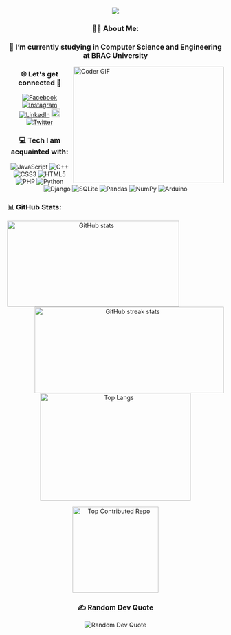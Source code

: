 <!DOCTYPE html>
<html lang="en">
<head>
    <meta charset="UTF-8">
    <meta name="viewport" content="width=device-width, initial-scale=1.0">
</head>
<h1 align="center">
    <img src="https://readme-typing-svg.herokuapp.com/?font=Dancing+Script&size=40&center=true&vCenter=true&width=800&height=70&duration=4000&lines=WELCOME+TO+THE+PROFILE+🤗;+This+is+Faisal+Ahmed+!!!;&color=B22222" />
</h1>

<body>
    <div class="container">
        <h3 align="center">🙋‍♂️ About Me:</h3>
        <h3 align="center">🌱 I’m currently studying in Computer Science and Engineering at BRAC University</h3>
        <img align="right" alt="Coder GIF" height=270 width=350 src="https://raw.githubusercontent.com/TheDudeThatCode/TheDudeThatCode/master/Assets/Developer.gif" />
        <h3 align="center">🌐 Let's get connected 🤝</h3>
        <div class="socials">
        <p align="center">
            <a href="https://www.facebook.com/faisalahmedmahin" target="_blank"><img src="https://img.shields.io/badge/Facebook-%231877F2.svg?logo=Facebook&logoColor=white" alt="Facebook"></a>
            <a href="https://www.instagram.com/blissful_being21/" target="_blank"><img src="https://img.shields.io/badge/Instagram-%23E4405F.svg?logo=Instagram&logoColor=white" alt="Instagram"></a>
            <a href="https://www.linkedin.com/in/faisal-ahmed-6b30a8264/" target="_blank"><img src="https://img.shields.io/badge/LinkedIn-%230077B5.svg?logo=linkedin&logoColor=white" alt="LinkedIn"></a>
            <a href="mailto:faisalrajshahi2003@gmail.com"><img src="https://img.shields.io/static/v1?message=Gmail&logo=gmail&label=&color=D14836&logoColor=white&labelColor=&style=for-the-badge" height="20" alt="GMail"</a>
            <a href="https://x.com/Faisal39621" target="_blank"><img src="https://img.shields.io/badge/Twitter-%230077B5.svg?logo=x&logoColor=white" alt="Twitter"></a>
        </p>
        </div>
        <h3 align="center">💻 Tech I am acquainted with:</h3>
        <div class="tech-stack">
        <p align="center">
            <img src="https://img.shields.io/badge/javascript-%23323330.svg?style=for-the-badge&logo=javascript&logoColor=%23F7DF1E" alt="JavaScript">
            <img src="https://img.shields.io/badge/c++-%2300599C.svg?style=for-the-badge&logo=c%2B%2B&logoColor=white" alt="C++">
            <img src="https://img.shields.io/badge/css3-%231572B6.svg?style=for-the-badge&logo=css3&logoColor=white" alt="CSS3">
            <img src="https://img.shields.io/badge/html5-%23E34F26.svg?style=for-the-badge&logo=html5&logoColor=white" alt="HTML5">
            <img src="https://img.shields.io/badge/php-%23777BB4.svg?style=for-the-badge&logo=php&logoColor=white" alt="PHP">
            <img src="https://img.shields.io/badge/python-3670A0?style=for-the-badge&logo=python&logoColor=ffdd54" alt="Python">
            <img src="https://img.shields.io/badge/django-%23092E20.svg?style=for-the-badge&logo=django&logoColor=white" alt="Django">
            <img src="https://img.shields.io/badge/sqlite-%2307405e.svg?style=for-the-badge&logo=sqlite&logoColor=white" alt="SQLite">
            <img src="https://img.shields.io/badge/pandas-%23150458.svg?style=for-the-badge&logo=pandas&logoColor=white" alt="Pandas">
            <img src="https://img.shields.io/badge/numpy-%23013243.svg?style=for-the-badge&logo=numpy&logoColor=white" alt="NumPy">
            <img src="https://img.shields.io/badge/-Arduino-00979D?style=for-the-badge&logo=Arduino&logoColor=white" alt="Arduino">
        </p>
        </div>
        <h3 align="left">📊 GitHub Stats:</h3>
        <div class="github-stats">
        <p align="center">
            <img align="left" src="https://github-readme-stats.vercel.app/api?username=FaisalAhmed21&show_icons=true&theme=moltack&hide_border=false&include_all_commits=false&count_private=false" alt="GitHub stats" style="height: 200px;width: 400px;">
            <img align="right" src="https://github-readme-streak-stats.herokuapp.com/?user=FaisalAhmed21&theme=moltack&hide_border=false" alt="GitHub streak stats" style="height: 200px;width: 440px;">
            <img align="center" src="https://github-readme-stats.vercel.app/api/top-langs/?username=FaisalAhmed21&theme=moltack&hide_border=false&include_all_commits=false&count_private=false&layout=compact" alt="Top Langs" style="height: 250px; width: 350px;">

</p>
        </p>
        <p align="center">
            <img align="center" src="https://github-contributor-stats.vercel.app/api?username=FaisalAhmed21&limit=5&theme=moltack&combine_all_yearly_contributions=true" alt="Top Contributed Repo" style="height: 200px;">
        </p>
        </div>
        <h3 align="center">✍️ Random Dev Quote</h3>
        <p align="center">
            <img src="https://quotes-github-readme.vercel.app/api?type=horizontal&theme=radical" alt="Random Dev Quote">
<!--         </p>
        <h3 align="center">😂 Random Dev Meme</h3>
        <p align="center">
            <img src="https://memer-new.vercel.app/" style="height: 400px;" alt="Random Dev Meme">
        </p> -->
<!--         <div class="footer">
        <a align="center"><img src="https://visitcount.itsvg.in/api?id=FaisalAhmed21&label=Profile%20Views&pretty=false" /></a>
        </div> -->
    </div>
</body>
</html>
